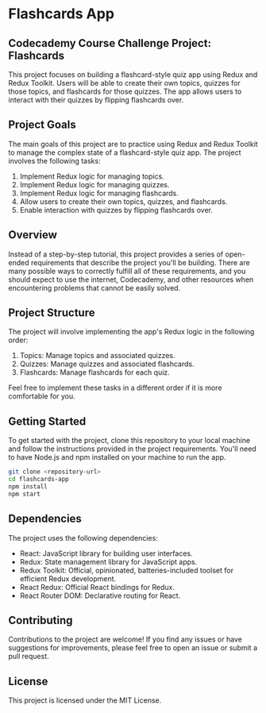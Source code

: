 # Flashcards App

## Codecademy Course Challenge Project: Flashcards

This project focuses on building a flashcard-style quiz app using Redux and Redux Toolkit. Users will be able to create their own topics, quizzes for those topics, and flashcards for those quizzes. The app allows users to interact with their quizzes by flipping flashcards over.

## Project Goals

The main goals of this project are to practice using Redux and Redux Toolkit to manage the complex state of a flashcard-style quiz app. The project involves the following tasks:

1. Implement Redux logic for managing topics.
2. Implement Redux logic for managing quizzes.
3. Implement Redux logic for managing flashcards.
4. Allow users to create their own topics, quizzes, and flashcards.
5. Enable interaction with quizzes by flipping flashcards over.

## Overview

Instead of a step-by-step tutorial, this project provides a series of open-ended requirements that describe the project you'll be building. There are many possible ways to correctly fulfill all of these requirements, and you should expect to use the internet, Codecademy, and other resources when encountering problems that cannot be easily solved.

## Project Structure

The project will involve implementing the app's Redux logic in the following order:

1. Topics: Manage topics and associated quizzes.
2. Quizzes: Manage quizzes and associated flashcards.
3. Flashcards: Manage flashcards for each quiz.

Feel free to implement these tasks in a different order if it is more comfortable for you.

## Getting Started

To get started with the project, clone this repository to your local machine and follow the instructions provided in the project requirements. You'll need to have Node.js and npm installed on your machine to run the app.

```bash
git clone <repository-url>
cd flashcards-app
npm install
npm start
```

## Dependencies

The project uses the following dependencies:

- React: JavaScript library for building user interfaces.
- Redux: State management library for JavaScript apps.
- Redux Toolkit: Official, opinionated, batteries-included toolset for efficient Redux development.
- React Redux: Official React bindings for Redux.
- React Router DOM: Declarative routing for React.

## Contributing

Contributions to the project are welcome! If you find any issues or have suggestions for improvements, please feel free to open an issue or submit a pull request.

## License

This project is licensed under the MIT License.
